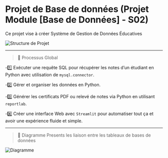 # Projet de Base de données (Projet Module [Base de Données] - S02)
Ce projet vise à créer Système de Gestion de Données Éducatives 

![Structure de Projet](https://github.com/user-attachments/assets/94e11e5f-d0c1-4f83-81bb-49b25cc66faf)

---

> 📌 Processus Global

-1️⃣ Exécuter une requête SQL pour récupérer les notes d’un étudiant en Python avec utilisation de `mysql.connector`.

-2️⃣ Gérer et organiser les données en Python.

-3️⃣ Générer les certificats PDF ou relevé de notes via Python en utilisant `reportlab`.

-4️⃣ Créer une interface Web avec `Streamlit` pour automatiser tout ça et avoir une expérience fluide et simple.

---
> 🔗 Diagramme Presents les liaison entre les tableaux de bases de données

![Diagramme](https://github.com/user-attachments/assets/eccf6a19-ba7b-44cf-a036-7312e85e44ad)



